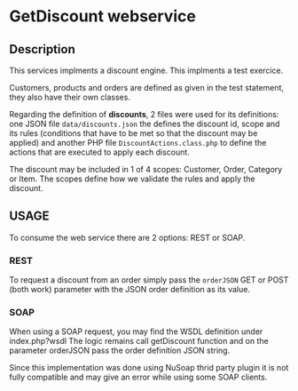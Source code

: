 # GetDiscount webservice

## Description

This services implments a discount engine. This implments a test exercice.

Customers, products and orders are defined as given in the test statement, they also have their own classes.

Regarding the definition of __discounts__, 2 files were used for its definitions: one JSON file `data/discounts.json`  the defines the discount id, scope and its rules (conditions that have to be met so that the discount may be applied) and another PHP file `DiscountActions.class.php` to define the actions that are executed to apply each discount.

The discount may be included in 1 of 4 scopes: Customer, Order, Category or Item.
The scopes define how we validate the rules and apply the discount.

## USAGE

To consume the web service there are 2 options: REST or SOAP.

### REST

To request a discount from an order simply pass the `orderJSON` GET or POST (both work) parameter with the JSON order definition as its value.

### SOAP

When using a SOAP request, you may find the WSDL definition under index.php?wsdl
The logic remains call getDiscount function and on the parameter orderJSON pass the order definition JSON string.

Since this implementation was done using NuSoap thrid party plugin it is not fully compatible and may give an error while using some SOAP clients.
